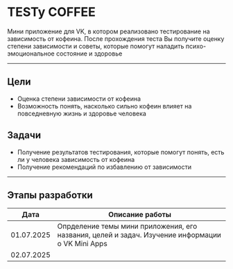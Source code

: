 # TESTy COFFEE
Мини приложение для VK, в котором реализовано тестирование на зависимость от кофеина. После прохождения теста Вы получите оценку степени зависимости и советы, которые помогут наладить психо-эмоциональное состояние и здоровье

---

## Цели
- Оценка степени зависимости от кофеина
- Возможность понять, насколько сильно кофеин влияет на повседневную жизнь и здоровье человека
## Задачи
- Получение результатов тестирования, которые помогут понять, есть ли у человека зависимость от кофеина
- Получение рекомендаций по избавлению от зависимости

---

## Этапы разработки
| Дата | Описание работы |
| ---- | --------------- |
| 01.07.2025 | Опрделение темы мини приложения, его названия, целей и задач. Изучение информации о VK Mini Apps     |
| 02.07.2025 |  |
